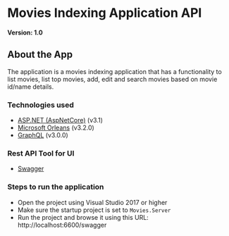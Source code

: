 # Movies Indexing Application API
**Version: 1.0**
## About the App

The application is a movies indexing application that has a functionality to list movies, list top movies, add, edit and search movies based on movie id/name details.

### Technologies used

- [ASP.NET (AspNetCore)](https://dotnet.microsoft.com/apps/aspnet) (v3.1)
- [Microsoft Orleans](https://dotnet.github.io/orleans/) (v3.2.0)
- [GraphQL](https://github.com/graphql-dotnet/graphql-dotnet) (v3.0.0)

### Rest API Tool for UI

- [Swagger](https://swagger.io/tools/swaggerhub/?)

### Steps to run the application

- Open the project using Visual Studio 2017 or higher
- Make sure the startup project is set to `Movies.Server`
- Run the project and browse it using this URL: http://localhost:6600/swagger
